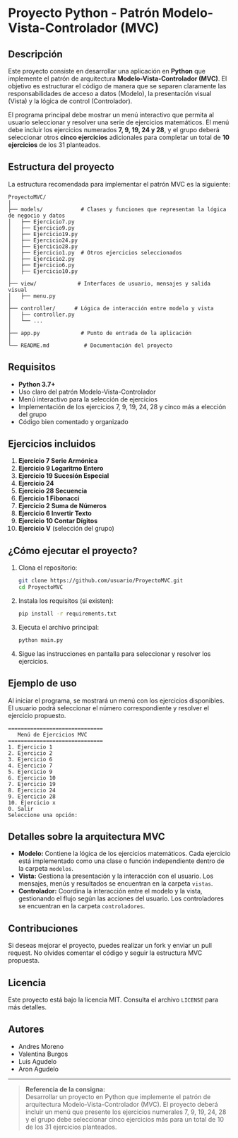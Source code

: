 # Proyecto Python - Patrón Modelo-Vista-Controlador (MVC)



## Descripción

Este proyecto consiste en desarrollar una aplicación en **Python** que implemente el patrón de arquitectura **Modelo-Vista-Controlador (MVC)**. El objetivo es estructurar el código de manera que se separen claramente las responsabilidades de acceso a datos (Modelo), la presentación visual (Vista) y la lógica de control (Controlador).

El programa principal debe mostrar un menú interactivo que permita al usuario seleccionar y resolver una serie de ejercicios matemáticos. El menú debe incluir los ejercicios numerados **7, 9, 19, 24 y 28**, y el grupo deberá seleccionar otros **cinco ejercicios** adicionales para completar un total de **10 ejercicios** de los 31 planteados.

## Estructura del proyecto

La estructura recomendada para implementar el patrón MVC es la siguiente:

```
ProyectoMVC/
│
├── models/            # Clases y funciones que representan la lógica de negocio y datos
│   ├── Ejercicio7.py
│   ├── Ejercicio9.py
│   ├── Ejercicio19.py
│   ├── Ejercicio24.py
│   ├── Ejercicio28.py
│   ├── Ejercicio1.py  # Otros ejercicios seleccionados
│   ├── Ejercicio2.py
│   ├── Ejercicio6.py 
│   ├── Ejercicio10.py 
│
├── view/             # Interfaces de usuario, mensajes y salida visual
│   ├── menu.py
│
├── controller/      # Lógica de interacción entre modelo y vista
│   ├── controller.py
│   └── ...
│
├── app.py             # Punto de entrada de la aplicación
│
└── README.md           # Documentación del proyecto
```

## Requisitos

- **Python 3.7+**
- Uso claro del patrón Modelo-Vista-Controlador
- Menú interactivo para la selección de ejercicios
- Implementación de los ejercicios 7, 9, 19, 24, 28 y cinco más a elección del grupo
- Código bien comentado y organizado

## Ejercicios incluidos

1. **Ejercicio 7 Serie Armónica**  
2. **Ejercicio 9 Logaritmo Entero**  
3. **Ejercicio 19 Sucesión Especial**  
4. **Ejercicio 24**  
5. **Ejercicio 28 Secuencia**  
6. **Ejercicio 1 Fibonacci** 
7. **Ejercicio 2 Suma de Números** 
8. **Ejercicio 6 Invertir Texto** 
9. **Ejercicio 10 Contar Dígitos** 
10. **Ejercicio V** (selección del grupo)


## ¿Cómo ejecutar el proyecto?

1. Clona el repositorio:
    ```bash
    git clone https://github.com/usuario/ProyectoMVC.git
    cd ProyectoMVC
    ```

2. Instala los requisitos (si existen):
    ```bash
    pip install -r requirements.txt
    ```

3. Ejecuta el archivo principal:
    ```bash
    python main.py
    ```

4. Sigue las instrucciones en pantalla para seleccionar y resolver los ejercicios.

## Ejemplo de uso

Al iniciar el programa, se mostrará un menú con los ejercicios disponibles. El usuario podrá seleccionar el número correspondiente y resolver el ejercicio propuesto.

```
==============================
   Menú de Ejercicios MVC
==============================
1. Ejercicio 1
2. Ejercicio 2
3. Ejercicio 6
4. Ejercicio 7
5. Ejercicio 9
6. Ejercicio 10
7. Ejercicio 19
8. Ejercicio 24
9. Ejercicio 28
10. Ejercicio x
0. Salir
Seleccione una opción:
```

## Detalles sobre la arquitectura MVC

- **Modelo:** Contiene la lógica de los ejercicios matemáticos. Cada ejercicio está implementado como una clase o función independiente dentro de la carpeta `modelos`.
- **Vista:** Gestiona la presentación y la interacción con el usuario. Los mensajes, menús y resultados se encuentran en la carpeta `vistas`.
- **Controlador:** Coordina la interacción entre el modelo y la vista, gestionando el flujo según las acciones del usuario. Los controladores se encuentran en la carpeta `controladores`.

## Contribuciones

Si deseas mejorar el proyecto, puedes realizar un fork y enviar un pull request. No olvides comentar el código y seguir la estructura MVC propuesta.

## Licencia

Este proyecto está bajo la licencia MIT. Consulta el archivo `LICENSE` para más detalles.

## Autores

- Andres Moreno
- Valentina Burgos
- Luis Agudelo
- Aron Agudelo

---

> **Referencia de la consigna:**  
> Desarrollar un proyecto en Python que implemente el patrón de arquitectura Modelo-Vista-Controlador (MVC). El proyecto deberá incluir un menú que presente los ejercicios numerales 7, 9, 19, 24, 28 y el grupo debe seleccionar cinco ejercicios más para un total de 10 de los 31 ejercicios planteados.
